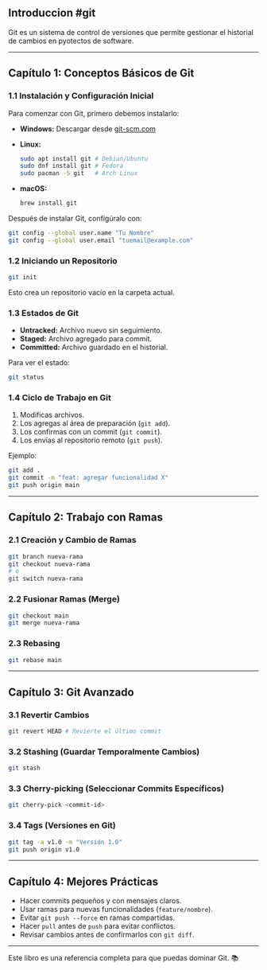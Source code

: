## Introduccion #git 

Git es un sistema de control de versiones que permite gestionar el historial de cambios en pyotectos de software.

---

## **Capítulo 1: Conceptos Básicos de Git** 

### **1.1 Instalación y Configuración Inicial**

Para comenzar con Git, primero debemos instalarlo:

- **Windows:** Descargar desde [git-scm.com](https://git-scm.com/)
- **Linux:**
    
    ```sh
    sudo apt install git # Debian/Ubuntu
    sudo dnf install git # Fedora
    sudo pacman -S git   # Arch Linux
    ```
    
- **macOS:**
    
    ```sh
    brew install git
    ```
    

Después de instalar Git, configúralo con:

```sh
git config --global user.name "Tu Nombre"
git config --global user.email "tuemail@example.com"
```

### **1.2 Iniciando un Repositorio**

```sh
git init
```

Esto crea un repositorio vacío en la carpeta actual.

### **1.3 Estados de Git**

- **Untracked:** Archivo nuevo sin seguimiento.
- **Staged:** Archivo agregado para commit.
- **Committed:** Archivo guardado en el historial.

Para ver el estado:

```sh
git status
```

### **1.4 Ciclo de Trabajo en Git**

1. Modificas archivos.
2. Los agregas al área de preparación (`git add`).
3. Los confirmas con un commit (`git commit`).
4. Los envías al repositorio remoto (`git push`).

Ejemplo:

```sh
git add .
git commit -m "feat: agregar funcionalidad X"
git push origin main
```

---

## **Capítulo 2: Trabajo con Ramas**

### **2.1 Creación y Cambio de Ramas**

```sh
git branch nueva-rama
git checkout nueva-rama
# o
git switch nueva-rama
```

### **2.2 Fusionar Ramas (Merge)**

```sh
git checkout main
git merge nueva-rama
```

### **2.3 Rebasing**

```sh
git rebase main
```

---

## **Capítulo 3: Git Avanzado**

### **3.1 Revertir Cambios**

```sh
git revert HEAD # Revierte el último commit
```

### **3.2 Stashing (Guardar Temporalmente Cambios)**

```sh
git stash
```

### **3.3 Cherry-picking (Seleccionar Commits Específicos)**

```sh
git cherry-pick <commit-id>
```

### **3.4 Tags (Versiones en Git)**

```sh
git tag -a v1.0 -m "Versión 1.0"
git push origin v1.0
```

---

## **Capítulo 4: Mejores Prácticas** 

- Hacer commits pequeños y con mensajes claros.
- Usar ramas para nuevas funcionalidades (`feature/nombre`).
- Evitar `git push --force` en ramas compartidas.
- Hacer `pull` antes de `push` para evitar conflictos.
- Revisar cambios antes de confirmarlos con `git diff`.

---

Este libro es una referencia completa para que puedas dominar Git. 📚